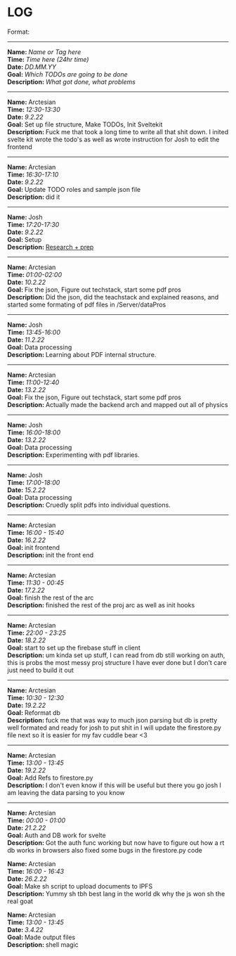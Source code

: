# LOG

Format:

<hr>
<strong>Name: </strong><em>Name or Tag here</em> 
<br>
<strong>Time: </strong>  <em>Time here (24hr time)</em> 
<br>
<strong>Date: </strong>  <em>DD.MM.YY</em> 
<br>
<strong>Goal: </strong> <em>Which TODOs are going to be done</em> 
<br>
<strong>Description: </strong> <em>What got done, what problems</em>

<hr>

<strong>Name: </strong> Arctesian
<br>
<strong>Time: </strong> <em>12:30-13:30</em>
<br>
<strong>Date: </strong> <em>9.2.22</em>
<br>
<strong>Goal: </strong> Set up file structure, Make TODOs, Init Sveltekit
<br>
<strong>Description: </strong> Fuck me that took a long time to write all that shit down. I inited svelte kit wrote the todo's as well as wrote instruction for Josh to edit the frontend

<hr>

<strong>Name: </strong> Arctesian
<br>
<strong>Time: </strong> <em>16:30-17:10</em>
<br>
<strong>Date: </strong> <em>9.2.22</em>
<br>
<strong>Goal: </strong> Update TODO roles and sample json file
<br>
<strong>Description: </strong> did it

<hr>

<strong>Name: </strong>Josh
<br>
<strong>Time: </strong> <em>17:20-17:30</em>
<br>
<strong>Date: </strong> <em>9.2.22</em>
<br>
<strong>Goal: </strong> Setup
<br>
<strong>Description: </strong> [Research + prep](https://blog.aspose.com/2021/06/14/convert-image-to-searchable-pdf-file-with-ocr-using-cpp/)

<hr>

<strong>Name: </strong> Arctesian
<br>
<strong>Time: </strong> <em>01:00-02:00 </em>
<br>
<strong>Date: </strong> <em>10.2.22</em>
<br>
<strong>Goal: </strong> Fix the json, Figure out techstack, start some pdf pros
<br>
<strong>Description: </strong>
Did the json, did the teachstack and explained reasons, and started some formating of pdf files in /Server/dataPros

<hr>

<strong>Name: </strong>Josh
<br>
<strong>Time: </strong> <em>13:45-16:00</em>
<br>
<strong>Date: </strong> <em>11.2.22</em>
<br>
<strong>Goal: </strong> Data processing
<br>
<strong>Description: </strong> Learning about PDF internal structure.

<hr>

<strong>Name: </strong> Arctesian
<br>
<strong>Time: </strong> <em>11:00-12:40 </em>
<br>
<strong>Date: </strong> <em>13.2.22</em>
<br>
<strong>Goal: </strong> Fix the json, Figure out techstack, start some pdf pros
<br>
<strong>Description: </strong>
Actually made the backend arch and mapped out all of physics

<hr>

<strong>Name: </strong>Josh
<br>
<strong>Time: </strong> <em>16:00-18:00</em>
<br>
<strong>Date: </strong> <em>13.2.22</em>
<br>
<strong>Goal: </strong> Data processing
<br>
<strong>Description: </strong> Experimenting with pdf libraries.

<hr>

<strong>Name: </strong>Josh
<br>
<strong>Time: </strong> <em>17:00-18:00</em>
<br>
<strong>Date: </strong> <em>15.2.22</em>
<br>
<strong>Goal: </strong> Data processing
<br>
<strong>Description: </strong> Cruedly split pdfs into individual questions.

<hr>

<strong>Name: </strong> Arctesian
<br>
<strong>Time: </strong> <em>16:00 - 15:40</em>
<br>
<strong>Date: </strong> <em>16.2.22</em>
<br>
<strong>Goal: </strong> init frontend
<br>
<strong>Description: </strong>
init the front end

<hr>

<strong>Name: </strong> Arctesian
<br>
<strong>Time: </strong> <em>11:30 - 00:45</em>
<br>
<strong>Date: </strong> <em>17.2.22</em>
<br>
<strong>Goal: </strong> finish the rest of the arc
<br>
<strong>Description: </strong>
finished the rest of the proj arc as well as init hooks

<hr>

<strong>Name: </strong> Arctesian
<br>
<strong>Time: </strong> <em>22:00 - 23:25</em>
<br>
<strong>Date: </strong> <em>18.2.22</em>
<br>
<strong>Goal: </strong> start to set up the firebase stuff in client
<br>
<strong>Description: </strong>
um kinda set up stuff, I can read from db still working on auth, this is probs the most messy proj structure I have ever done but I don't care just need to build it out

<hr>

<strong>Name: </strong> Arctesian
<br>
<strong>Time: </strong> <em>10:30 - 12:30</em>
<br>
<strong>Date: </strong> <em>19.2.22</em>
<br>
<strong>Goal: </strong> Reformat db
<br>
<strong>Description: </strong>
fuck me that was way to much json parsing but db is pretty well formated and ready for josh to put shit in I will update the firestore.py file next so it is easier for my fav cuddle bear <3

<hr>

<strong>Name: </strong> Arctesian
<br>
<strong>Time: </strong> <em>13:00 - 13:45</em>
<br>
<strong>Date: </strong> <em>19.2.22</em>
<br>
<strong>Goal: </strong> Add Refs to firestore.py
<br>
<strong>Description: </strong>
I don't even know if this will be useful but there you go josh I am leaving the data parsing to you know

<hr>

<strong>Name: </strong> Arctesian
<br>
<strong>Time: </strong> <em>00:00 - 01:00</em>
<br>
<strong>Date: </strong> <em>21.2.22</em>
<br>
<strong>Goal: </strong> Auth and DB work for svelte
<br>
<strong>Description: </strong>
Got the auth func working but now have to figure out how a rt db works in browsers also fixed some bugs in the firestore.py code


<strong>Name: </strong> Arctesian
<br>
<strong>Time: </strong> <em>16:00 - 16:43</em>
<br>
<strong>Date: </strong> <em>26.2.22</em>
<br>
<strong>Goal: </strong> Make sh script to upload documents to IPFS
<br>
<strong>Description: </strong>
Yummy sh tbh best lang in the world dk why the js won sh the real goat

<strong>Name: </strong> Arctesian
<br>
<strong>Time: </strong> <em>13:00 - 13:45</em>
<br>
<strong>Date: </strong> <em>3.4.22</em>
<br>
<strong>Goal: </strong> Made output files
<br>
<strong>Description: </strong>
shell magic 
